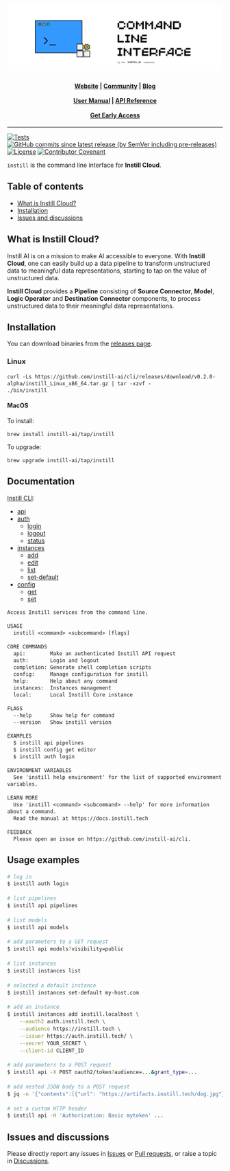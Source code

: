 <h1 align="center">
  <img src="https://raw.githubusercontent.com/instill-ai/.github/main/img/cli.png" alt="Instill AI - Unstructured Data ETL Made for All" />
</h1>

<h4 align="center">
    <a href="https://www.instill.tech/?utm_source=github&utm_medium=banner&utm_campaign=cli_readme">Website</a> |
    <a href="https://discord.gg/sevxWsqpGh">Community</a> |
    <a href="https://blog.instill.tech/?utm_source=github&utm_medium=banner&utm_campaign=cli_readme">Blog</a><br/><br/>
    <a href="https://www.instill.tech/docs/?utm_source=github&utm_medium=banner&utm_campaign=cli_readme">User Manual</a> |
    <a href="https://discord.gg/sevxWsqpGh">API Reference</a><br/><br/>
    <a href="https://www.instill.tech/get-access/?utm_source=github&utm_medium=banner&utm_campaign=cli_readme"><strong>Get Early Access</strong></a>
</h4>

---

[![Tests](https://github.com/instill-ai/cli/actions/workflows/go.yml/badge.svg?branch=main&event=push)](https://github.com/instill-ai/cli/actions/workflows/go.yml)
[![GitHub commits since latest release (by SemVer including pre-releases)](https://img.shields.io/github/release/instill-ai/cli.svg?include_prereleases&label=Release&color=lightblue)](https://github.com/instill-ai/cli/releases/latest)
[![License](https://img.shields.io/github/license/instill-ai/cli.svg?color=lightblue&label=License)](./License.md)
[![Contributor Covenant](https://img.shields.io/badge/Contributor%20Covenant-2.1-lightblue.svg)](.github/code_of_conduct.md)

`instill` is the command line interface for **Instill Cloud**.

## Table of contents <!-- omit in toc -->
- [What is Instill Cloud?](#what-is-instill-cloud)
- [Installation](#installation)
- [Issues and discussions](#issues-and-discussions)

## What is Instill Cloud?

Instill AI is on a mission to make AI accessible to everyone. With **Instill Cloud**, one can easily build up a data pipeline to transform unstructured data to meaningful data representations, starting to tap on the value of unstructured data.

**Instill Cloud** provides a **Pipeline** consisting of **Source Connector**, **Model**, **Logic Operator** and **Destination Connector** components, to process unstructured data to their meaningful data representations.

## Installation

You can download binaries from the [releases page][].

### Linux <!-- omit in toc -->

```
curl -Ls https://github.com/instill-ai/cli/releases/download/v0.2.0-alpha/instill_Linux_x86_64.tar.gz | tar -xzvf -
./bin/instill
```

#### MacOS <!-- omit in toc -->

To install:
```
brew install instill-ai/tap/instill
```

To upgrade:
```
brew upgrade instill-ai/tap/instill
```

## Documentation

[Instill CLI](doc/instill.1.md):
- [api](doc/instill-api.1.md)
- [auth](doc/instill-auth.1.md)
  - [login](doc/instill-auth-login.1.md)
  - [logout](doc/instill-auth-logout.1.md)
  - [status](doc/instill-auth-status.1.md)
- [instances](doc/instill-instances.1.md)
  - [add](doc/instill-instances-add.1.md)
  - [edit](doc/instill-instances-edit.1.md)
  - [list](doc/instill-instances-list.1.md)
  - [set-default](doc/instill-instances-set-default.1.md)
- [config](doc/instill-config.1.md)
  - [get](doc/instill-config-get.1.md)
  - [set](doc/instill-config-set.1.md)

```
Access Instill services from the command line.

USAGE
  instill <command> <subcommand> [flags]

CORE COMMANDS
  api:        Make an authenticated Instill API request
  auth:       Login and logout
  completion: Generate shell completion scripts
  config:     Manage configuration for instill
  help:       Help about any command
  instances:  Instances management
  local:      Local Instill Core instance

FLAGS
  --help      Show help for command
  --version   Show instill version

EXAMPLES
  $ instill api pipelines
  $ instill config get editor
  $ instill auth login

ENVIRONMENT VARIABLES
  See 'instill help environment' for the list of supported environment variables.

LEARN MORE
  Use 'instill <command> <subcommand> --help' for more information about a command.
  Read the manual at https://docs.instill.tech

FEEDBACK
  Please open an issue on https://github.com/instill-ai/cli.
```

## Usage examples

```bash
# log in
$ instill auth login

# list pipelines
$ instill api pipelines

# list models
$ instill api models

# add parameters to a GET request
$ instill api models?visibility=public

# list instances
$ instill instances list

# selected a default instance
$ instill instances set-default my-host.com

# add an instance
$ instill instances add instill.localhost \
    --oauth2 auth.instill.tech \
    --audience https://instill.tech \
    --issuer https://auth.instill.tech/ \
    --secret YOUR_SECRET \
    --client-id CLIENT_ID

# add parameters to a POST request
$ instill api -X POST oauth2/token?audience=...&grant_type=...

# add nested JSON body to a POST request
$ jq -n '{"contents":[{"url": "https://artifacts.instill.tech/dog.jpg"}]}' | instill api demo/tasks/classification/outputs --input -

# set a custom HTTP header
$ instill api -H 'Authorization: Basic mytoken' ...
```

## Issues and discussions
Please directly report any issues in [Issues](https://github.com/instill-ai/cli/issues) or [Pull requests](https://github.com/instill-ai/cli/pulls), or raise a topic in [Discussions](https://github.com/instill-ai/cli/discussions).

[Homebrew]: https://brew.sh
[releases page]: https://github.com/instill-ai/cli/releases/latest
